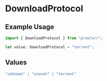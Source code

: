 # DownloadProtocol

## Example Usage

```typescript
import { DownloadProtocol } from "prowlarr";

let value: DownloadProtocol = "torrent";
```

## Values

```typescript
"unknown" | "usenet" | "torrent"
```